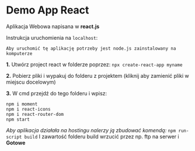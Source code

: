 # Demo App React

Aplikacja Webowa napisana w **react.js**

Instrukcja uruchomienia na `localhost`:

``Aby uruchomić tę aplikację potrzeby jest node.js zainstalowany na komputerze``

**1.** Utwórz project react w folderze poprzez:
``npx create-react-app myname``

**2.** Pobierz pliki i wypakuj do folderu z projektem (kliknij aby zamienić pliki w miejscu docelowym)

**3.** W cmd przejdź do tego folderu i wpisz:
```
npm i moment
npm i react-icons
npm i react-router-dom
npm start

```

*Aby aplikacja działała na hostingu nalerzy ją zbudować komendą:*
``npm run-script build``
I zawartość folderu build wrzucić przez np. ftp na serwer i **Gotowe**
